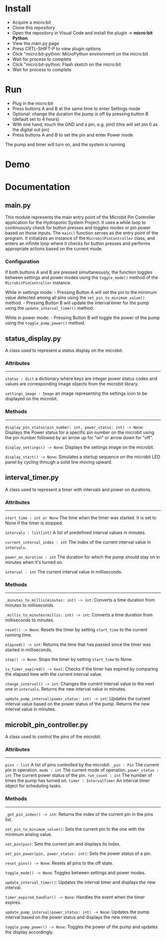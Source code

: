 # Install
- Acquire a micro:bit
- Clone this repository
- Open the repository in Visual Code and install the plugin -> **micro:bit Python**
- View the main.py page
- Press CRTL-SHIFT-P to view plugin options
- Click "micro:bit-python: MicroPython environment on the micro:bit
- Wait for process to complete
- Click "micro:bit-python: Flash sketch on the micro:bit
- Wait for process to complete

# Run
- Plug in the micro:bit
- Press buttons A and B at the same time to enter Settings mode
- Optional: change the duration the pump is off by pressing button B (default set to 4 hours)
- With one hand, touch the GND and a pin, e.g. pin0 (this will set pin 0 as the digital out pin)
- Press buttons A and B to set the pin and enter Power mode

The pump and timer will turn on, and the system is running

# Demo



# Documentation

## main.py
This module represents the main entry point of the Microbit Pin Controller application for the Hydroponic System Project.
It uses a while loop to continuously check for button presses and toggles modes or pin power based on those inputs.
The `main()` function serves as the entry point of the program. It initializes an instance of the `MicrobitPinController` class,
and enters an infinite loop where it checks for button presses and performs appropriate actions based on the current mode.

### Configuration
If both buttons A and B are pressed simultaneously, the function toggles between settings and power modes using the `toggle_mode()` method of the `MicrobitPinController` instance.

While in settings mode:
    - Pressing Button A will set the pin to the minimum value detected among all pins using the `set_pin_to_minimum_value()` method.
    - Pressing Button B will update the interval timer for the pump using the `update_interval_timer()` method.

While in power mode:
    - Pressing Button B will toggle the power of the pump using the `toggle_pump_power()` method.

## status_display.py
A class used to represent a status display on the microbit.

### Attributes
----------
`status : dict`
    a dictionary where keys are integer power status codes and values are corresponding Image objects from the microbit library.

`settings_image : Image`
    an image representing the settings icon to be displayed on the microbit.

### Methods
-------
`display_pin_status(pin_number: int, power_status: int) -> None`:
    Displays the Power status for a specific pin number on the microbit using the pin number followed by an arrow up for "on" or arrow down for "off".

`display_settings() -> None`:
    Displays the settings image on the microbit.

`display_start() -> None`:
    Simulates a startup sequence on the microbit LED panel by cycling through a solid line moving upward.

## interval_timer.py
A class used to represent a timer with intervals and power on durations.

### Attributes
----------
`start_time : int or None`
    The time when the timer was started. It is set to None if the timer is stopped.

`intervals : list[int]`
    A list of predefined interval values in minutes.

`current_interval_index : int`
    The index of the current interval value in `intervals`.

`power_on_duration : int`
    The duration for which the pump should stay on in minutes when it's turned on.

`interval : int`
    The current interval value in milliseconds.

### Methods
-------
`_minutes_to_millis(minutes: int) -> int`:
    Converts a time duration from minutes to milliseconds.

`_millis_to_minutes(millis: int) -> int`:
    Converts a time duration from milliseconds to minutes.

`reset() -> None`:
    Resets the timer by setting `start_time` to the current running time.

`elapsed() -> int`:
    Returns the time that has passed since the timer was started in milliseconds.

`stop() -> None`:
    Stops the timer by setting `start_time` to None.

`is_timer_expired() -> bool`:
    Checks if the timer has expired by comparing the elapsed time with the current interval value.

`change_interval() -> int`:
    Changes the current interval value to the next one in `intervals`. Returns the new interval value in minutes.

`update_pump_interval(power_status: int) -> int`:
    Updates the current interval value based on the power status of the pump. Returns the new interval value in minutes.

## microbit_pin_controller.py
A class used to control the pins of the microbit.

### Attributes
----------
`pins : list`
    A list of pins controlled by the microbit.
`_pin : Pin`
    The current pin in operation.
`mode : int`
    The current mode of operation.
`power_status : int`
    The current power status of the pin.
`run_count : int`
    The number of times the pump has turned on.
`timer : IntervalTimer`
    An interval timer object for scheduling tasks.

### Methods
-------
`_get_pin_index() -> int`:
    Returns the index of the current pin in the pins list.

`set_pin_to_minimum_value()`:
    Sets the current pin to the one with the minimum analog value.

`set_pin(pin)`:
    Sets the current pin and displays its index.

`set_pin_power(pin, power_status: int)`:
    Sets the power status of a pin.

`reset_pins() -> None`:
    Resets all pins to the off state.

`toggle_mode() -> None`:
    Toggles between settings and power modes.

`update_interval_timer()`:
    Updates the interval timer and displays the new interval.

`timer_expired_handler() -> None`:
    Handles the event when the timer expires.

`update_pump_interval(power_status: int) -> None`:
    Updates the pump interval based on the power status and displays the new interval.

`toggle_pump_power() -> None`:
    Toggles the power of the pump and updates the display accordingly.